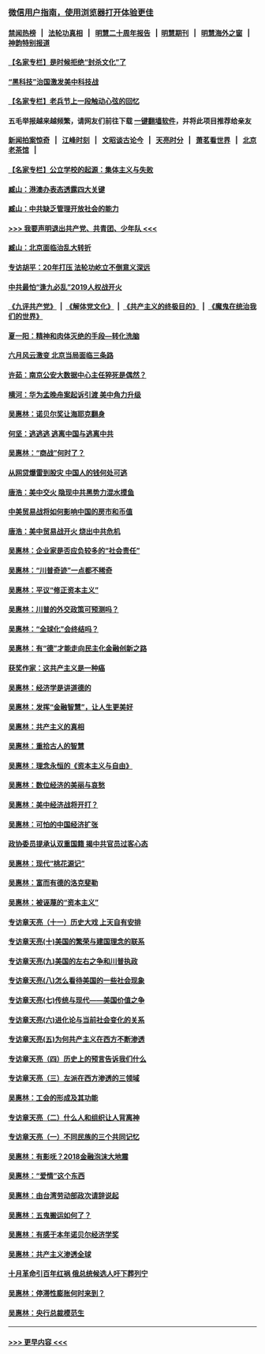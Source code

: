 ### [微信用户指南，使用浏览器打开体验更佳](https://github.com/gfw-breaker/banned-news1/blob/master/indexes/wechat-guide.md?t=0)
#### [禁闻热榜](热点新闻.md?t=0)  &nbsp;&nbsp;|&nbsp;&nbsp; [法轮功真相](https://github.com/gfw-breaker/truth/blob/master/README.md?t=0) &nbsp;&nbsp;|&nbsp;&nbsp; [明慧二十周年报告](https://github.com/gfw-breaker/mh-reports/blob/master/README.md?t=0) &nbsp;&nbsp;|&nbsp;&nbsp;[明慧期刊](https://github.com/gfw-breaker/mh-qikan) &nbsp;&nbsp;|&nbsp;&nbsp; [明慧海外之窗](https://github.com/gfw-breaker/mh-news/blob/master/README.md?t=0) &nbsp;&nbsp;|&nbsp;&nbsp; [神韵特别报道](https://github.com/gfw-breaker/mh-news/blob/master/shenyun.md?t=0)
#### [【名家专栏】是时候拒绝“封杀文化”了](../pages/nsc423/n11814093.md?t=02100344) 
#### [“黑科技”治国激发美中科技战](../pages/nsc423/n11638056.md?t=02100344) 
#### [【名家专栏】老兵节上一段触动心弦的回忆](../pages/nsc423/n11646016.md?t=02100344) 
#### 五毛举报越来越频繁，请网友们前往下载 [一键翻墙软件](https://github.com/gfw-breaker/ssr-accounts)，并将此项目推荐给亲友
#### [新闻拍案惊奇](https://github.com/gfw-breaker/banned-news1/blob/master/pages/link4.md) &nbsp;&nbsp;|&nbsp;&nbsp; [江峰时刻](https://github.com/gfw-breaker/banned-news1/blob/master/pages/link4.md) &nbsp;&nbsp;|&nbsp;&nbsp; [文昭谈古论今](https://github.com/gfw-breaker/banned-news1/blob/master/pages/link4.md) &nbsp;&nbsp;|&nbsp;&nbsp; [天亮时分](https://github.com/gfw-breaker/banned-news1/blob/master/pages/link4.md) &nbsp;&nbsp;|&nbsp;&nbsp; [萧茗看世界](https://github.com/gfw-breaker/banned-news1/blob/master/pages/link4.md) &nbsp;&nbsp;|&nbsp;&nbsp; [北京老茶馆](https://github.com/gfw-breaker/banned-news1/blob/master/pages/link4.md) &nbsp;&nbsp;|&nbsp;&nbsp; 
#### [【名家专栏】公立学校的起源：集体主义与失败](../pages/nsc423/n11601833.md?t=02100344) 
#### [臧山：港澳办表态透露四大关键](../pages/nsc423/n11421628.md?t=02100344) 
#### [臧山：中共缺乏管理开放社会的能力](../pages/nsc423/n11407457.md?t=02100344) 
#### [>>> 我要声明退出共产党、共青团、少年队 <<<](https://github.com/begood0513/goodnews/blob/master/quit/letter.md) 
#### [臧山：北京面临治乱大转折](../pages/nsc423/n11406895.md?t=02100344) 
#### [专访胡平：20年打压 法轮功屹立不倒意义深远](../pages/nsc423/n11398800.md?t=02100344) 
#### [中共最怕“逢九必乱”2019人权战开火](../pages/nsc423/n11385248.md?t=02100344) 
#### [《九评共产党》](https://github.com/begood0513/9ping.md/blob/master/README.md) &nbsp;|&nbsp; [《解体党文化》](../../../../jtdwh.md/blob/master/README.md)  &nbsp;|&nbsp; [《共产主义的终极目的》](../../../../gczydzjmd.md/blob/master/README.md) &nbsp;|&nbsp; [《魔鬼在统治我们的世界》](../../../../mgztzwmdsj.md/blob/master/README.md) 
#### [夏一阳：精神和肉体灭绝的手段—转化洗脑](../pages/nsc423/n11368250.md?t=02100344) 
#### [六月风云激变 北京当局面临三条路](../pages/nsc423/n11313668.md?t=02100344) 
#### [许茹：南京公安大数据中心主任猝死是偶然？](../pages/nsc423/n11064744.md?t=02100344) 
#### [横河：华为孟晚舟案起诉引渡 美中角力升级](../pages/nsc423/n11027230.md?t=02100344) 
#### [吴惠林：诺贝尔奖让海耶克翻身](../pages/nsc423/n10890049.md?t=02100344) 
#### [何坚：逃逃逃 逃离中国与逃离中共](../pages/nsc423/n10592891.md?t=02100344) 
#### [吴惠林：“商战”何时了？](../pages/nsc423/n10573558.md?t=02100344) 
#### [从网贷爆雷到股灾 中国人的钱何处可逃](../pages/nsc423/n10572800.md?t=02100344) 
#### [唐浩：美中交火 隐现中共黑势力混水摸鱼](../pages/nsc423/n10544040.md?t=02100344) 
#### [中美贸易战将如何影响中国的房市和币值](../pages/nsc423/n10543697.md?t=02100344) 
#### [唐浩：美中贸易战开火 烧出中共危机](../pages/nsc423/n10540126.md?t=02100344) 
#### [吴惠林：企业家是否应负较多的“社会责任”](../pages/nsc423/n10535022.md?t=02100344) 
#### [吴惠林：“川普奇迹”一点都不稀奇](../pages/nsc423/n10512808.md?t=02100344) 
#### [吴惠林：平议“修正资本主义”](../pages/nsc423/n10495724.md?t=02100344) 
#### [吴惠林：川普的外交政策可预测吗？](../pages/nsc423/n10462387.md?t=02100344) 
#### [吴惠林：“全球化”会终结吗？](../pages/nsc423/n10452838.md?t=02100344) 
#### [吴惠林：有“德”才能走向民主化金融创新之路](../pages/nsc423/n10432292.md?t=02100344) 
#### [获奖作家：这共产主义是一种癌](../pages/nsc423/n10431541.md?t=02100344) 
#### [吴惠林：经济学是讲道德的](../pages/nsc423/n10398014.md?t=02100344) 
#### [吴惠林：发挥“金融智慧”，让人生更美好](../pages/nsc423/n10375019.md?t=02100344) 
#### [吴惠林：共产主义的真相](../pages/nsc423/n10351394.md?t=02100344) 
#### [吴惠林：重拾古人的智慧](../pages/nsc423/n10337691.md?t=02100344) 
#### [吴惠林：理念永恒的《资本主义与自由》](../pages/nsc423/n10316274.md?t=02100344) 
#### [吴惠林：数位经济的美丽与哀愁](../pages/nsc423/n10292946.md?t=02100344) 
#### [吴惠林：美中经济战将开打？](../pages/nsc423/n10258825.md?t=02100344) 
#### [吴惠林：可怕的中国经济扩张](../pages/nsc423/n10219147.md?t=02100344) 
#### [政协委员提承认双重国籍 揭中共官员过客心态](../pages/nsc423/n10208809.md?t=02100344) 
#### [吴惠林：现代“桃花源记”](../pages/nsc423/n10185234.md?t=02100344) 
#### [吴惠林：富而有德的洛克斐勒](../pages/nsc423/n10142264.md?t=02100344) 
#### [吴惠林：被诬蔑的“资本主义”](../pages/nsc423/n10124816.md?t=02100344) 
#### [专访章天亮（十一）历史大戏 上天自有安排](../pages/nsc423/n10094905.md?t=02100344) 
#### [专访章天亮(十)美国的繁荣与建国理念的联系](../pages/nsc423/n10094899.md?t=02100344) 
#### [专访章天亮(九)美国的左右之争和川普执政](../pages/nsc423/n10094889.md?t=02100344) 
#### [专访章天亮(八)怎么看待美国的一些社会现象](../pages/nsc423/n10094857.md?t=02100344) 
#### [专访章天亮(七)传统与现代——美国价值之争](../pages/nsc423/n10093140.md?t=02100344) 
#### [专访章天亮(六)进化论与当前社会变化的关系](../pages/nsc423/n10092036.md?t=02100344) 
#### [专访章天亮(五)为何共产主义在西方不断渗透](../pages/nsc423/n10083620.md?t=02100344) 
#### [专访章天亮（四）历史上的预言告诉我们什么](../pages/nsc423/n10083606.md?t=02100344) 
#### [专访章天亮（三）左派在西方渗透的三领域](../pages/nsc423/n10081115.md?t=02100344) 
#### [吴惠林：工会的形成及其功能](../pages/nsc423/n10080633.md?t=02100344) 
#### [专访章天亮（二）什么人和组织让人背离神](../pages/nsc423/n10076637.md?t=02100344) 
#### [专访章天亮（一）不同民族的三个共同记忆](../pages/nsc423/n10074188.md?t=02100344) 
#### [吴惠林：有影呒？2018金融泡沫大地震](../pages/nsc423/n10040534.md?t=02100344) 
#### [吴惠林：“爱情”这个东西](../pages/nsc423/n10019423.md?t=02100344) 
#### [吴惠林：由台湾劳动部政次请辞说起](../pages/nsc423/n9979679.md?t=02100344) 
#### [吴惠林：五鬼搬运如何了？](../pages/nsc423/n9925338.md?t=02100344) 
#### [吴惠林：有感于本年诺贝尔经济学奖](../pages/nsc423/n9871883.md?t=02100344) 
#### [吴惠林：共产主义渗透全球](../pages/nsc423/n9812748.md?t=02100344) 
#### [十月革命引百年红祸 俄总统候选人吁下葬列宁](../pages/nsc423/n9810182.md?t=02100344) 
#### [吴惠林：停滞性膨胀何时来到？](../pages/nsc423/n9764136.md?t=02100344) 
#### [吴惠林：央行总裁模范生](../pages/nsc423/n9728134.md?t=02100344) 

----
#### [ >>> 更早内容 <<< ](../indexes/nsc423-earlier.md)
